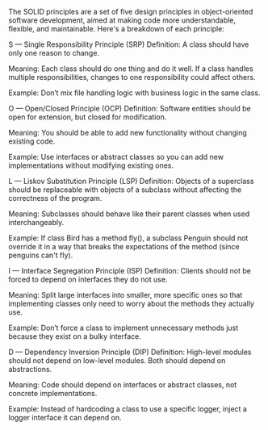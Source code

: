 The SOLID principles are a set of five design principles in object-oriented software development, aimed at making code more understandable, flexible, and maintainable. Here's a breakdown of each principle:

S — Single Responsibility Principle (SRP)
Definition: A class should have only one reason to change.

Meaning: Each class should do one thing and do it well. If a class handles multiple responsibilities, changes to one responsibility could affect others.

Example: Don’t mix file handling logic with business logic in the same class.

O — Open/Closed Principle (OCP)
Definition: Software entities should be open for extension, but closed for modification.

Meaning: You should be able to add new functionality without changing existing code.

Example: Use interfaces or abstract classes so you can add new implementations without modifying existing ones.

L — Liskov Substitution Principle (LSP)
Definition: Objects of a superclass should be replaceable with objects of a subclass without affecting the correctness of the program.

Meaning: Subclasses should behave like their parent classes when used interchangeably.

Example: If class Bird has a method fly(), a subclass Penguin should not override it in a way that breaks the expectations of the method (since penguins can't fly).

I — Interface Segregation Principle (ISP)
Definition: Clients should not be forced to depend on interfaces they do not use.

Meaning: Split large interfaces into smaller, more specific ones so that implementing classes only need to worry about the methods they actually use.

Example: Don’t force a class to implement unnecessary methods just because they exist on a bulky interface.

D — Dependency Inversion Principle (DIP)
Definition: High-level modules should not depend on low-level modules. Both should depend on abstractions.

Meaning: Code should depend on interfaces or abstract classes, not concrete implementations.

Example: Instead of hardcoding a class to use a specific logger, inject a logger interface it can depend on.

